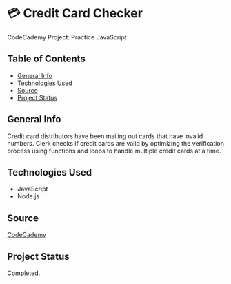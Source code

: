 # :credit_card: Credit Card Checker #
CodeCademy Project: Practice JavaScript

## Table of Contents ##
* [General Info](#General-Info)
* [Technologies Used](#Technologies-Used)
* [Source](#Source)
* [Project Status](#Project-Status)

## General Info ##
Credit card distributors have been mailing out cards that have invalid numbers. Clerk checks if credit cards are valid by optimizing the verification process using functions and loops to handle multiple credit cards at a time.

## Technologies Used ##
* JavaScript
* Node.js

## Source ##
[CodeCademy](http://www.codecademy.com)

## Project Status ##
Completed.
